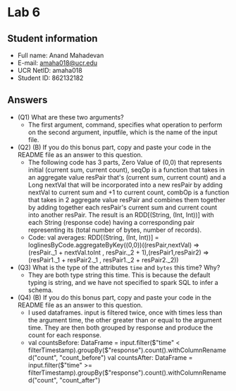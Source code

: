 # Lab 6

## Student information
* Full name: Anand Mahadevan
* E-mail: amaha018@ucr.edu
* UCR NetID: amaha018
* Student ID: 862132182

## Answers

* (Q1) What are these two arguments?
  - The first argument, command, specifies what operation to perform on the second argument, inputfile, which is the name of the input file.
* (Q2) (B) If you do this bonus part, copy and paste your code in the README file as an answer to this question. 
  - The following code has 3 parts, Zero Value of (0,0) that represents initial (current sum, current count),
    seqOp is a function that takes in an aggregate value resPair that's (current sum, current count) and a Long nextVal
    that will be incorporated into a new resPair by adding nextVal to current sum and +1 to current count, 
    combOp is a function that takes in 2 aggregate value resPair and combines them together by adding together 
    each resPair's current sum and current count into another resPair. 
    The result is an RDD[(String, (Int, Int))] with each String (response code) having a corresponding pair representing its (total number of bytes, number of records). 
  - Code:
    val averages: RDD[(String, (Int, Int))] =
    loglinesByCode.aggregateByKey((0,0))((resPair,nextVal) => (resPair._1 + nextVal.toInt , resPair._2 + 1),(resPair1,resPair2) => (resPair1._1 + resPair2._1 , resPair1._2 + resPair2._2))
* (Q3) What is the type of the attributes `time` and `bytes` this time? Why?
  - They are both type string this time. This is because the default typing is string, and we have not specified to spark SQL to infer a schema.
* (Q4) (B) If you do this bonus part, copy and paste your code in the README file as an answer to this question.
  - I used dataframes. input is filtered twice, once with times less than the argument time, the other greater
    than or equal to the argument time. They are then both grouped by response and produce the count for each response.
  - val countsBefore: DataFrame = input.filter($"time" < filterTimestamp).groupBy($"response").count().withColumnRenamed("count", "count_before")
    val countsAfter: DataFrame = input.filter($"time" >= filterTimestamp).groupBy($"response").count().withColumnRenamed("count", "count_after")